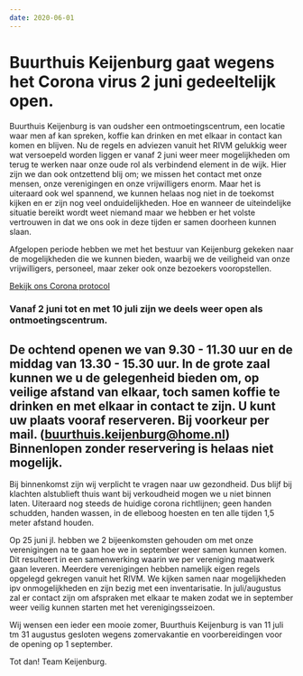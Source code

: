 ```yaml
---
date: 2020-06-01
---
```


# Buurthuis Keijenburg gaat wegens het Corona virus 2 juni gedeeltelijk open.

Buurthuis Keijenburg is van oudsher een ontmoetingscentrum, een locatie waar men af kan spreken, koffie kan drinken en met elkaar in contact kan komen en blijven. Nu de regels en adviezen vanuit het RIVM gelukkig weer wat versoepeld worden liggen er vanaf 2 juni weer meer mogelijkheden om terug te werken naar onze oude rol als verbindend element in de wijk. Hier zijn we dan ook ontzettend blij om; we missen het contact met onze mensen, onze verenigingen en onze vrijwilligers enorm. Maar het is uiteraard ook wel spannend, we kunnen helaas nog niet in de toekomst kijken en er zijn nog veel onduidelijkheden. Hoe en wanneer de uiteindelijke situatie bereikt wordt weet niemand maar we hebben er het volste vertrouwen in dat we ons ook in deze tijden er samen doorheen kunnen slaan.

Afgelopen periode hebben we met het bestuur van Keijenburg gekeken naar de mogelijkheden die we kunnen bieden, waarbij we de veiligheid van onze vrijwilligers, personeel, maar zeker ook onze bezoekers vooropstellen.

<a href="{{ '/' | 'url'}}lib/files/corona-protocol-keijenburg-versie-2-juni-2020.pdf" class="btn">Bekijk ons Corona protocol</a>

### Vanaf 2 juni tot en met 10 juli zijn we deels weer open als ontmoetingscentrum. 
## De ochtend openen we van 9.30 - 11.30 uur en de middag van 13.30 - 15.30 uur. In de grote zaal kunnen we u de gelegenheid bieden om, op veilige afstand van elkaar, toch samen koffie te drinken en met elkaar in contact te zijn. U kunt uw plaats vooraf reserveren. Bij voorkeur per mail. (buurthuis.keijenburg@home.nl) Binnenlopen zonder reservering is helaas niet mogelijk.
Bij binnenkomst zijn wij verplicht te vragen naar uw gezondheid. Dus blijf bij klachten alstublieft thuis want bij verkoudheid mogen we u niet binnen laten. 
Uiteraard nog steeds de huidige corona richtlijnen; geen handen schudden, handen wassen, in de elleboog hoesten en ten alle tijden 1,5 meter afstand houden.

Op 25 juni jl. hebben we 2 bijeenkomsten gehouden om met onze verenigingen na te gaan hoe we in september weer samen kunnen komen. Dit resulteert in een samenwerking waarin we per vereniging maatwerk gaan leveren. Meerdere verenigingen hebben namelijk eigen regels opgelegd gekregen vanuit het RIVM.
We kijken samen naar mogelijkheden ipv onmogelijkheden en zijn bezig met een inventarisatie. In juli/augustus zal er contact zijn om afspraken met elkaar te maken zodat we in september weer veilig kunnen starten met het verenigingsseizoen.

Wij wensen een ieder een mooie zomer,
Buurthuis Keijenburg is van 11 juli tm 31 augustus gesloten wegens zomervakantie en voorbereidingen voor de opening op 1 september.

Tot dan!
Team Keijenburg.













